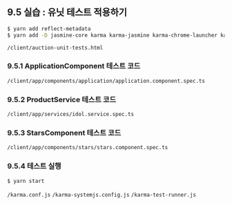 ## 9.5 실습 : 유닛 테스트 적용하기

```sh
$ yarn add reflect-metadata
$ yarn add -D jasmine-core karma karma-jasmine karma-chrome-launcher karma-firefox-launcher @types/jasmine
```

`/client/auction-unit-tests.html`

### 9.5.1 ApplicationComponent 테스트 코드
`/client/app/components/application/application.component.spec.ts`

### 9.5.2 ProductService 테스트 코드
`/client/app/services/idol.service.spec.ts`

### 9.5.3 StarsComponent 테스트 코드
`/client/app/components/stars/stars.component.spec.ts`


### 9.5.4 테스트 실행
```sh
$ yarn start
```

`/karma.conf.js`
`/karma-systemjs.config.js`
`/karma-test-runner.js`

